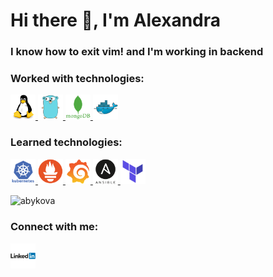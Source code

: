 <h1>Hi there 👋, I'm Alexandra</h1>

<h3>I know how to exit vim!
and I'm working in backend</h3>

<h3>Worked with technologies: </h3>

<p>
<a href="https://" target="_blank"> <img src="https://raw.githubusercontent.com/devicons/devicon/master/icons/linux/linux-original.svg" alt="linux" width="40" height="40"/> </a> 
<a href="https://golang.org" target="_blank"> <img src="https://raw.githubusercontent.com/devicons/devicon/master/icons/go/go-original.svg" alt="go" width="40" height="40"/> </a>
<a href="https://www.mongodb.com" target="_blank"> <img src="https://raw.githubusercontent.com/devicons/devicon/master/icons/mongodb/mongodb-plain-wordmark.svg" alt="mongodb" width="40" height="40"/> </a>
<a href="https://www.docker.com" target="_blank"> <img src="https://raw.githubusercontent.com/devicons/devicon/master/icons/docker/docker-original.svg" alt="docker" width="40" height="40"/> </a> 
</p>

<h3>Learned technologies: </h3>

<p>
<a href="https://kubernetes.io" target="_blank"> <img src="https://raw.githubusercontent.com/devicons/devicon/master/icons/kubernetes/kubernetes-plain-wordmark.svg" alt="Kubernetes" width="40" height="40"/> </a> 
<a href="https://prometheus.io" target="_blank"> <img src="https://raw.githubusercontent.com/devicons/devicon/master/icons/prometheus/prometheus-original.svg" alt="Prometheus" width="40" height="40"/> </a> 
<a href="https://grafana.com" target="_blank"> <img src="https://raw.githubusercontent.com/devicons/devicon/master/icons/grafana/grafana-original.svg" alt="Grafana" width="40" height="40"/> </a> 
<a href="https://www.ansible.com" target="_blank"> <img src="https://raw.githubusercontent.com/devicons/devicon/master/icons/ansible/ansible-original-wordmark.svg" alt="Ansible" width="40" height="40"/> </a> 
<a href="https://www.terraform.io" target="_blank"> <img src="https://raw.githubusercontent.com/devicons/devicon/master/icons/terraform/terraform-original.svg" alt="Terraform" width="40" height="40"/> </a> 
</p>

<p> <img align="center" src="https://github-readme-stats.vercel.app/api?username=abykova&show_icons=true&locale=en" alt="abykova" /></p>


<h3>Connect with me:</h3>

<p>
<a href="https://www.linkedin.com/in/abykova03/" target="_blank"> <img src="https://raw.githubusercontent.com/devicons/devicon/master/icons//linkedin/linkedin-original-wordmark.svg" alt="linkedin" width="40" height="40"/> </a> 
</p>

<!--
<p> <img align="left" src="https://github-readme-stats.vercel.app/api/top-langs?username=abykova&show_icons=true&locale=en&layout=compact" alt="abykova" /></p>
--!>
